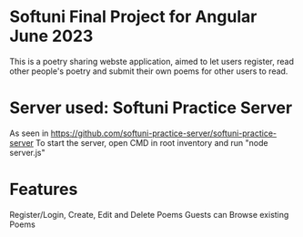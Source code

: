 # Softuni Final Project for Angular June 2023
This is a poetry sharing webste application, aimed to let users register, read other people's poetry and submit their own poems for other users to read. 

# Server used: Softuni Practice Server
As seen in https://github.com/softuni-practice-server/softuni-practice-server
To start the server, open CMD in root inventory and run "node server.js"

# Features
Register/Login, Create, Edit and Delete Poems
Guests can Browse existing Poems